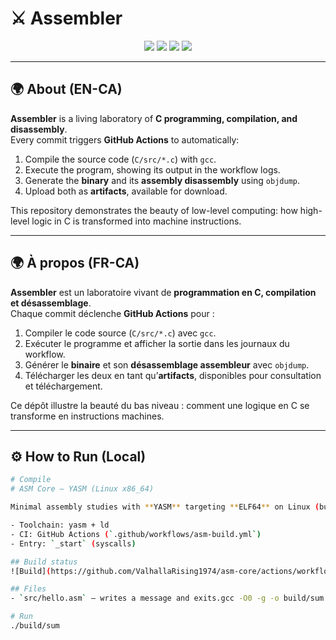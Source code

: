 # ⚔️ Assembler

<p align="center">
  <img src="https://img.shields.io/github/actions/workflow/status/ValhallaRising1974/Assembler/ci.yml?branch=main" />
  <img src="https://img.shields.io/badge/language-C-blue" />
  <img src="https://img.shields.io/github/last-commit/ValhallaRising1974/Assembler" />
  <img src="https://img.shields.io/github/license/ValhallaRising1974/Assembler" />
</p>

---

## 🌍 About (EN-CA)

**Assembler** is a living laboratory of **C programming, compilation, and disassembly**.  
Every commit triggers **GitHub Actions** to automatically:
1. Compile the source code (`C/src/*.c`) with `gcc`.
2. Execute the program, showing its output in the workflow logs.
3. Generate the **binary** and its **assembly disassembly** using `objdump`.
4. Upload both as **artifacts**, available for download.

This repository demonstrates the beauty of low-level computing: how high-level logic in C is transformed into machine instructions.

---

## 🌍 À propos (FR-CA)

**Assembler** est un laboratoire vivant de **programmation en C, compilation et désassemblage**.  
Chaque commit déclenche **GitHub Actions** pour :
1. Compiler le code source (`C/src/*.c`) avec `gcc`.
2. Exécuter le programme et afficher la sortie dans les journaux du workflow.
3. Générer le **binaire** et son **désassemblage assembleur** avec `objdump`.
4. Télécharger les deux en tant qu’**artifacts**, disponibles pour consultation et téléchargement.

Ce dépôt illustre la beauté du bas niveau : comment une logique en C se transforme en instructions machines.

---

## ⚙️ How to Run (Local)

```bash
# Compile
# ASM Core – YASM (Linux x86_64)

Minimal assembly studies with **YASM** targeting **ELF64** on Linux (built on GitHub Actions).

- Toolchain: yasm + ld
- CI: GitHub Actions (`.github/workflows/asm-build.yml`)
- Entry: `_start` (syscalls)

## Build status
![Build](https://github.com/ValhallaRising1974/asm-core/actions/workflows/asm-build.yml/badge.svg)

## Files
- `src/hello.asm` — writes a message and exits.gcc -O0 -g -o build/sum C/src/sum.c

# Run
./build/sum

